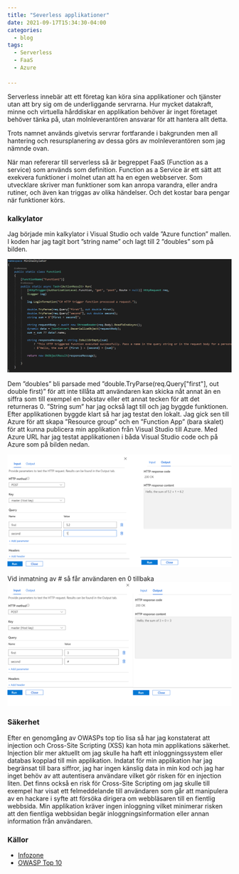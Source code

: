 ```yaml
---
title: "Severless applikationer"
date: 2021-09-17T15:34:30-04:00
categories:
  - blog
tags:
  - Serverless
  - FaaS
  - Azure

---
```


Serverless innebär att ett företag kan köra sina applikationer och tjänster utan att bry sig om de underliggande servrarna. Hur mycket datakraft, minne och virtuella hårddiskar en applikation behöver är inget företaget behöver tänka på, utan molnleverantören ansvarar för att hantera allt detta. 

Trots namnet används givetvis servrar fortfarande i bakgrunden men all hantering och resursplanering av dessa görs av molnleverantören som jag nämnde ovan. 

När man refererar till serverless så är begreppet FaaS (Function as a service) som används som definition. Function as a Service är ett sätt att exekvera funktioner i molnet utan att ha en egen webbserver. Som utvecklare skriver man funktioner som kan anropa varandra, eller andra rutiner, och även kan triggas av olika händelser. Och det kostar bara pengar när funktioner körs. 

### kalkylator

Jag började min kalkylator i Visual Studio och valde ”Azure function” mallen. I koden har jag tagit bort ”string name” och lagt till 2 ”doubles” som på bilden.

![Koden](/assets/images/code.png)  

Dem ”doubles” bli parsade med ”double.TryParse(req.Query["first"], out double first)” för att inte tillåta att användaren kan skicka nåt annat än en siffra som till exempel en bokstav eller ett annat tecken för att det returneras 0. ”String sum” har jag också lagt till och jag byggde funktionen. Efter applikationen byggde klart så har jag testat den lokalt. Jag gick sen till Azure för att skapa ”Resource group” och en ”Function App” (bara skalet) för att kunna publicera min applikation från Visual Studio till Azure. Med Azure URL har jag testat applikationen i båda Visual Studio code och på Azure som på bilden nedan.

![Test 1](/assets/images/testazure.png)

Vid inmatning av # så får användaren en 0 tillbaka
![Test 2](/assets/images/testazure2.png)



### Säkerhet

Efter en genomgång av OWASPs top tio lisa så har jag konstaterat att injection och Cross-Site Scripting (XSS) kan hota min applikations säkerhet. Injection blir mer aktuellt om jag skulle ha haft ett inloggningssystem eller databas kopplad till min applikation. Indatat för min applikation har jag begränsat till bara siffror, jag har ingen känslig data in min kod och jag har inget behöv av att autentisera användare vilket gör risken för en injection liten. Det finns också en risk för Cross-Site Scripting om jag skulle till exempel har visat ett felmeddelande till användaren som går att manipulera av en hackare i syfte att försöka dirigera om webbläsaren till en fientlig webbsida. Min applikation kräver ingen inloggning vilket minimerar risken att den fientliga webbsidan begär inloggningsinformation eller annan information från användaren. 

### Källor 
- [Infozone](https://www.infozone.se/2021/06/21/vad-ar-serverless/)
- [OWASP Top 10](https://owasp.org/www-pdf-archive/OWASP-Top-10-Serverless-Interpretation-en.pdf)


